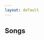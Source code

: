 ```yaml
---
layout: default
---
```

<div class="row">
  <section id="sidebar" class="col-3">
    <h2>Songs</h2>
    <ul class="song-list">
    </ul>
  </section>
  <section role="main" id="songs" class="col-9">
  </section>
</div>
<script>
var songs = [];

fetch("/songs.json")
.then(res => {
  return res.json()
})
.then(data => {
  console.log(data);
  var main = document.getElementById("songs");
  main.innerHTML = data[0].properties.content;
  var sidebar = document.getElementById("sidebar");
  data.map(song => {
    sidebar.children[1].innerHTML += `<li>${song.title}</li>`
  });
})
</script>
